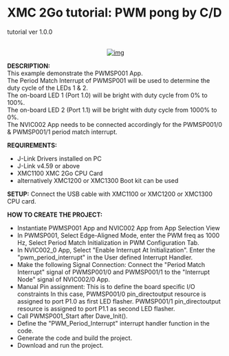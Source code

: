 **XMC 2Go tutorial: PWM pong by C/D**
=============

tutorial ver 1.0.0

<br>
<div style="text-align: center;">
<a href="http://1.bp.blogspot.com/-oOjh7Qmq164/U3Ti7VtSq-I/AAAAAAAAC-8/YQfsdD4Ha0g/s1600/DSCF6185_.jpg">
<img alt="img" src="http://1.bp.blogspot.com/-oOjh7Qmq164/U3Ti7VtSq-I/AAAAAAAAC-8/YQfsdD4Ha0g/s1600/DSCF6185_.jpg">
</a>
</div>

**DESCRIPTION:**<br>
 This example demonstrate the PWMSP001 App.<br>
 The Period Match Interrupt of PWMSP001 will be used to determine the duty cycle of the LEDs 1 & 2.<br>
 The on-board LED 1 (Port 1.0) will be bright with duty cycle from 0% to 100%.<br>
 The on-board LED 2 (Port 1.1) will be bright with duty cycle from 1000% to 0%.<br>
 The NVIC002 App needs to be connected accordingly for the PWMSP001/0 & PWMSP001/1 period match interrupt.<br>
  
**REQUIREMENTS:**<br>
- J-Link Drivers installed on PC
- J-Link v4.59 or above
- XMC1100 XMC 2Go CPU Card
- alternatively XMC1200 or XMC1300 Boot kit can be used

**SETUP:** Connect the USB cable with XMC1100 or XMC1200 or XMC1300 CPU card.<br>

**HOW TO CREATE THE PROJECT:**
- Instantiate PWMSP001 App and NVIC002 App from App Selection View
- In PWMSP001, Select Edge-Aligned Mode, enter the PWM freq as 1000 Hz, Select Period Match Initialization in PWM Configuration Tab.
- In NVIC002_0 App, Select "Enable Interrupt At Initialization".
    Enter the "pwm_period_interrupt" in the User defined Interrupt Handler.
- Make the following Signal Connection:
	Connect the "Period Match Interrupt" signal of PWMSP001/0 and PWMSP001/1 to the "Interrupt Node" signal of NVIC002/0 App.
- Manual Pin assignment: This is to define the board specific I/O constraints
	In this case, PWMSP001/0 pin_directoutput resource is assigned to port P1.0 as first LED flasher.
	PWMSP001/1 pin_directoutput resource is assigned to port P1.1 as second LED flasher.
- Call PWMSP001_Start after Dave_Init().
- Define the "PWM_Period_Interrupt" interrupt handler function in the code.
- Generate the code and build the project.
- Download and run the project.
